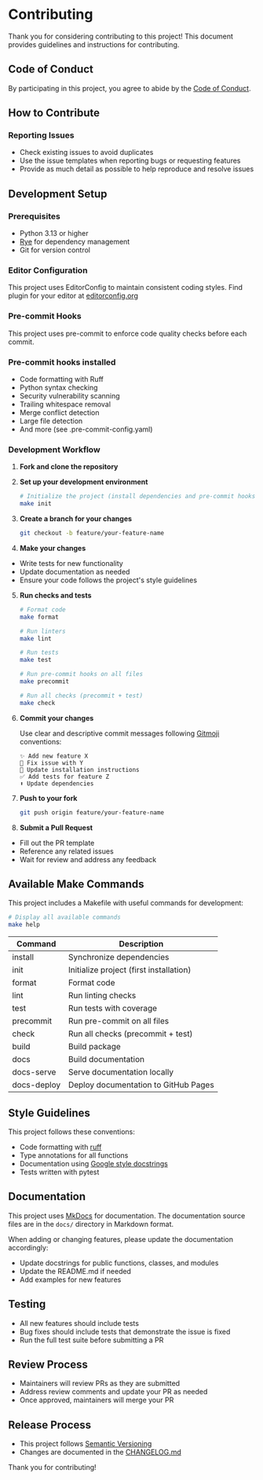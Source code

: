 # Contributing

Thank you for considering contributing to this project! This document provides
guidelines and instructions for contributing.

## Code of Conduct

By participating in this project, you agree to abide by
the [Code of Conduct](CODE_OF_CONDUCT.md).

## How to Contribute

### Reporting Issues

- Check existing issues to avoid duplicates
- Use the issue templates when reporting bugs or requesting features
- Provide as much detail as possible to help reproduce and resolve issues

## Development Setup

### Prerequisites

- Python 3.13 or higher
- [Rye](https://rye.astral.sh) for dependency management
- Git for version control

### Editor Configuration

This project uses EditorConfig to maintain consistent coding styles.
Find plugin for your editor at [editorconfig.org](https://editorconfig.org/#download)

### Pre-commit Hooks
This project uses pre-commit to enforce code quality checks before each commit.

### Pre-commit hooks installed
- Code formatting with Ruff
- Python syntax checking
- Security vulnerability scanning
- Trailing whitespace removal
- Merge conflict detection
- Large file detection
- And more (see .pre-commit-config.yaml)

### Development Workflow

1. **Fork and clone the repository**

2. **Set up your development environment**
   ```sh
   # Initialize the project (install dependencies and pre-commit hooks)
   make init
   ```

3. **Create a branch for your changes**
   ```sh
   git checkout -b feature/your-feature-name
   ```

4. **Make your changes**

- Write tests for new functionality
- Update documentation as needed
- Ensure your code follows the project's style guidelines

5. **Run checks and tests**
   ```sh
   # Format code
   make format
   
   # Run linters
   make lint
   
   # Run tests
   make test
   
   # Run pre-commit hooks on all files
   make precommit
   
   # Run all checks (precommit + test)
   make check
   ```

6. **Commit your changes**

   Use clear and descriptive commit messages
   following [Gitmoji](https://gitmoji.dev/) conventions:

   ```
   ✨ Add new feature X
   🐛 Fix issue with Y
   📝 Update installation instructions
   ✅ Add tests for feature Z
   ⬆️ Update dependencies
   ```

7. **Push to your fork**
   ```sh
   git push origin feature/your-feature-name
   ```

8. **Submit a Pull Request**

- Fill out the PR template
- Reference any related issues
- Wait for review and address any feedback

## Available Make Commands

This project includes a Makefile with useful commands for development:

```sh
# Display all available commands
make help
```

| Command     | Description                             |
|-------------|-----------------------------------------|
| install     | Synchronize dependencies                |
| init        | Initialize project (first installation) |
| format      | Format code                             |
| lint        | Run linting checks                      |
| test        | Run tests with coverage                 |
| precommit   | Run pre-commit on all files             |
| check       | Run all checks (precommit + test)       |
| build       | Build package                           | 
| docs        | Build documentation                     |
| docs-serve  | Serve documentation locally             |
| docs-deploy | Deploy documentation to GitHub Pages    |

## Style Guidelines

This project follows these conventions:

- Code formatting with [ruff](https://docs.astral.sh/ruff/)
- Type annotations for all functions
- Documentation
  using [Google style docstrings](https://sphinxcontrib-napoleon.readthedocs.io/en/latest/example_google.html)
- Tests written with pytest

## Documentation

This project uses [MkDocs](https://www.mkdocs.org/) for documentation.
The documentation source files are in the `docs/` directory in Markdown format.

When adding or changing features, please update the documentation accordingly:

- Update docstrings for public functions, classes, and modules
- Update the README.md if needed
- Add examples for new features

## Testing

- All new features should include tests
- Bug fixes should include tests that demonstrate the issue is fixed
- Run the full test suite before submitting a PR

## Review Process

- Maintainers will review PRs as they are submitted
- Address review comments and update your PR as needed
- Once approved, maintainers will merge your PR

## Release Process

- This project follows [Semantic Versioning](https://semver.org/)
- Changes are documented in the [CHANGELOG.md](CHANGELOG.md)

Thank you for contributing!
